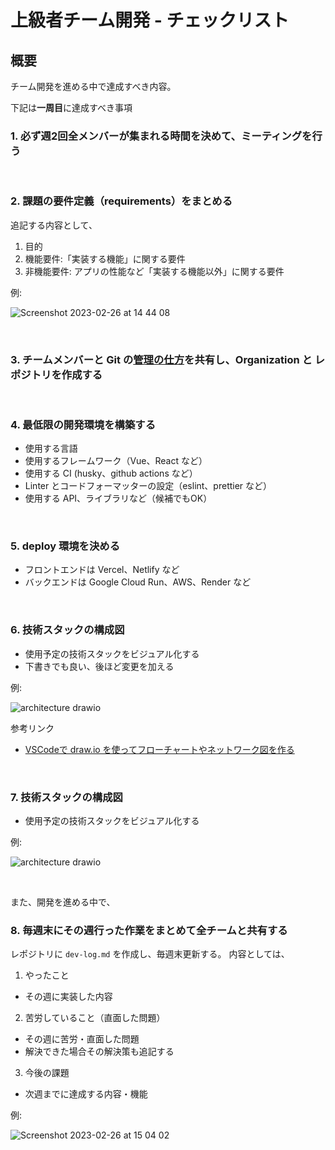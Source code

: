 # 上級者チーム開発 - チェックリスト

## 概要
チーム開発を進める中で達成すべき内容。

下記は**一周目**に達成すべき事項
### 1. 必ず週2回全メンバーが集まれる時間を決めて、ミーティングを行う

<br />

### 2. 課題の要件定義（requirements）をまとめる
追記する内容として、
1. 目的
2. 機能要件:「実装する機能」に関する要件
3. 非機能要件: アプリの性能など「実装する機能以外」に関する要件

例:

![Screenshot 2023-02-26 at 14 44 08](https://user-images.githubusercontent.com/45121253/221394469-798c80fb-bbba-4164-97f5-523dbf77ccd5.png)

<br />

### 3. チームメンバーと Git の[管理の仕方](https://github.com/recursion-team-v/team-v-devlog/blob/main/github_tutorial.md)を共有し、Organization と レポジトリを作成する

<br />

### 4. 最低限の開発環境を構築する
- 使用する言語
- 使用するフレームワーク（Vue、React など）
- 使用する CI (husky、github actions など）
- Linter とコードフォーマッターの設定（eslint、prettier など）
- 使用する API、ライブラリなど（候補でもOK）

<br />

### 5. deploy 環境を決める
- フロントエンドは Vercel、Netlify など
- バックエンドは Google Cloud Run、AWS、Render など

<br />

### 6. 技術スタックの構成図
- 使用予定の技術スタックをビジュアル化する
- 下書きでも良い、後ほど変更を加える

例:

![architecture drawio](https://user-images.githubusercontent.com/45121253/221457716-2e6b952d-7d92-49be-9c02-538d7969d1f7.png)

参考リンク
- [VSCodeで draw.io を使ってフローチャートやネットワーク図を作る](https://qiita.com/riku-shiru/items/5ab7c5aecdfea323ec4e)

<br />

### 7. 技術スタックの構成図
- 使用予定の技術スタックをビジュアル化する

例:

![architecture drawio](https://user-images.githubusercontent.com/45121253/221457716-2e6b952d-7d92-49be-9c02-538d7969d1f7.png)

<br />

また、開発を進める中で、
### 8. 毎週末にその週行った作業をまとめて全チームと共有する
レポジトリに ```dev-log.md``` を作成し、毎週末更新する。
内容としては、
1. やったこと
 - その週に実装した内容
2. 苦労していること（直面した問題）
 - その週に苦労・直面した問題
 - 解決できた場合その解決策も追記する
3. 今後の課題
 - 次週までに達成する内容・機能

例:

![Screenshot 2023-02-26 at 15 04 02](https://user-images.githubusercontent.com/45121253/221395047-6684e758-501a-4fbd-ac88-791fb3f054f4.png)

